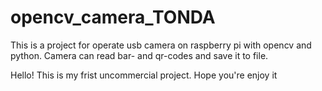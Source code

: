 # opencv_camera_TONDA
This is a project for operate usb camera on raspberry pi with opencv and python. Camera can read bar- and qr-codes and save it to file.

Hello! This is my frist uncommercial project. Hope you're enjoy it
